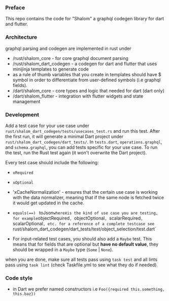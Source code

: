 ### Preface
This repo contains the code for "Shalom" a graphql codegen library for dart and flutter.

### Architecture
graphql parsing and codegen are implemented in rust under
- /rust/shalom_core - for core graphql document parsing
- /rust/shalom_dart_codegen - a codegen for dart and flutter that uses minijinja templates to generate code 
- as a rule of thumb variables that you create in templates should have $ symbol in order to differentiate from user-defined symbols (i.e graphql fields).
- /dart/shalom_core - core types and logic that needed for dart (dart only)
- /dart/shalom_flutter - integration with flutter widgets and state management

### Development
Add a test case for your use case under `rust/shalom_dart_codegen/tests/usecases_test.rs` and run this test. After the first run, it will generate a minimal Dart project under `rust/shalom_dart_codegen/dart_tests/`. In `tests.dart`, `operations.graphql`, and `schema.graphql`, you can add tests specific for your use case. To run the test, run the Rust test again (it won't overwrite the Dart project).

Every test case should include the following:

- `xRequired`
- `xOptional`
- 'xCacheNormalization' - ensures that the certain use case is working with the data normalizer, meaning that if the same node is fetched twice it would get updated in the cache.
- `equals(==)`
` `toJson`
where `x` is the kind of use case you are testing, for example `objectRequired`, `objectOptional`, `scalarRequired`, `scalarOptional`, etc.
 for a reference of a complete testcase see `rust/shalom_dart_codegen/dart_tests/test/object_selection/test.dart`

- For input-related test cases, you should also add a `Maybe` test. This means that for fields that are optional but **have no default value**, they should be wrapped in a `Maybe` type (`Some` | `None`).

when you are done, make sure all tests pass using `task test` and all lints pass using `task lint` (check Taskfile.yml to see what they do if needed).

### Code style
- in Dart we prefer named constructors i.e `Foo({required this.something, this.baz})`
